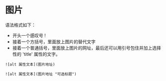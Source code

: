 # 图片

语法格式如下：

- 开头一个感叹号 !
- 接着一个方括号，里面放上图片的替代文字
- 接着一个普通括号，里面放上图片的网址，最后还可以用引号包住并加上选择性的 'title' 属性的文字。

```
![alt 属性文本](图片地址)

![alt 属性文本](图片地址 "可选标题")
```



